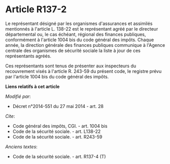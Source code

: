 # Article R137-2

Le représentant désigné par les organismes d'assurances et assimilés mentionnés à l'article L. 138-22 est le représentant
agréé par le directeur départemental ou, le cas échéant, régional des finances publiques, conformément à l'article 1004 bis
du code général des impôts. Chaque année, la direction générale des finances publiques communique à l'Agence centrale des
organismes de sécurité sociale la liste à jour de ces représentants agréés. 

Ces représentants sont tenus de présenter aux inspecteurs du recouvrement visés à l'article R. 243-59 du présent code, le
registre prévu par l'article 1004 bis du code général des impôts.

**Liens relatifs à cet article**

_Modifié par_:

  - Décret n°2014-551 du 27 mai 2014 - art. 28

_Cite_:

  - Code général des impôts, CGI. - art. 1004 bis
  - Code de la sécurité sociale. - art. L138-22
  - Code de la sécurité sociale. - art. R243-59

_Anciens textes_:

  - Code de la sécurité sociale. - art. R137-4 (T)

